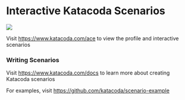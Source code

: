 # Interactive Katacoda Scenarios

[![](http://shields.katacoda.com/katacoda/ace/count.svg)](https://www.katacoda.com/ace "Get your profile on Katacoda.com")

Visit https://www.katacoda.com/ace to view the profile and interactive scenarios

### Writing Scenarios
Visit https://www.katacoda.com/docs to learn more about creating Katacoda scenarios

For examples, visit https://github.com/katacoda/scenario-example
